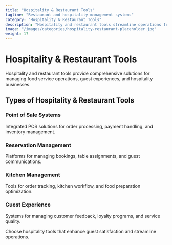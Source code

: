 ```yaml
---
title: "Hospitality & Restaurant Tools"
tagline: "Restaurant and hospitality management systems"
category: "Hospitality & Restaurant Tools"
description: "Hospitality and restaurant tools streamline operations from reservations to point-of-sale systems. These platforms help restaurants and hotels deliver exceptional customer experiences while managing operations efficiently."
image: "/images/categories/hospitality-restaurant-placeholder.jpg"
weight: 17
---
```


# Hospitality & Restaurant Tools

Hospitality and restaurant tools provide comprehensive solutions for managing food service operations, guest experiences, and hospitality businesses.

## Types of Hospitality & Restaurant Tools

### Point of Sale Systems
Integrated POS solutions for order processing, payment handling, and inventory management.

### Reservation Management
Platforms for managing bookings, table assignments, and guest communications.

### Kitchen Management
Tools for order tracking, kitchen workflow, and food preparation optimization.

### Guest Experience
Systems for managing customer feedback, loyalty programs, and service quality.

Choose hospitality tools that enhance guest satisfaction and streamline operations.
